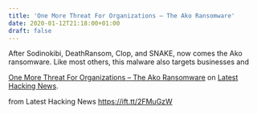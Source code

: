 ```yaml
---
title: 'One More Threat For Organizations – The Ako Ransomware'
date: 2020-01-12T21:18:00+01:00
draft: false
---
```


After Sodinokibi, DeathRansom, Clop, and SNAKE, now comes the Ako ransomware. Like most others, this malware also targets businesses and

[One More Threat For Organizations – The Ako Ransomware](https://latesthackingnews.com/2020/01/12/one-more-threat-for-organizations-the-ako-ransomware/) on [Latest Hacking News](https://latesthackingnews.com).

  
  
from Latest Hacking News https://ift.tt/2FMuGzW